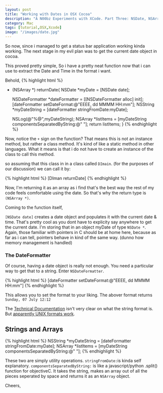 ```yaml
---
layout: post
title: "Working with Dates in OSX Cocoa"
description: "A N00bz Experiments with XCode. Part Three: NSDate, NSArrays and moar."
category: Mac 
tags: [tutorial,OSX,Xcode]
image: "/images/date.jpg"
---
```


So now, since i managed to get a status bar application working kinda working. The next stage in my evil plan was to get the current date object in cocoa.

This proved pretty simple, So i have a pretty neat function now that i can use to extract the Date and Time in the format i want.

Behold,
{% highlight html %}
+ (NSArray *) returnDate{
    NSDate *myDate = [NSDate date];

    NSDateFormatter *dateFormatter = [[NSDateFormatter alloc] init];
    [dateFormatter setDateFormat:@"EEEE, dd MMMM HH:mm"];
    NSString *myDateString = [dateFormatter stringFromDate:myDate];

    NSLog(@"%@",myDateString);
    NSArray *listItems = [myDateString componentsSeparatedByString:@" "];
    return listItems;
}
{% endhighlight %}

Now, notice the `+` sign on the function? That means this is not an instance method, but rather a class method. It's kind of like a static method in other languages. What it means is that i do not have to create an instance of the class to call this method. 

so assuming that this class in in a class called `DImain`. (for the purposes of our discussion) we can call it by:

{% highlight html %}
[DIman returnDate]
{% endhighlight %}

Now, I'm returning it as an array as i find that's the best way the rest of my code feels comfortable using the date. So that's why the return type is `(NSArray *)`.

Coming to the function itself,

`[NSDate date]` creates a date object and populates it with the current date & time. That's pretty cool as you dont have to explicity say anywhere to get the current date.
I'm storing that in an object myDate of type `NSDate *`. Again, those familiar with pointers in C should be at home here, because as far as i can tell, pointers behave in kind of the same way. (dunno how memory management is handled)

### The DateFormatter

Of course, having a date object is really not enough. You need a particular way to get that to a string. Enter `NSDateFormatter`.

  {% highlight html %}
  [dateFormatter setDateFormat:@"EEEE, dd MMMM HH:mm"]
  {% endhighlight %}

This allows you to set the format to your liking. The abover format returns `Sunday, 07 July 12:12`

The [Technical Documentation](https://developer.apple.com/library/ios/#documentation/cocoa/Conceptual/DataFormatting/Articles/dfDateFormatting10_4.html) isn't very clear on what the string format is. But [apparently UNIX formats work](http://unicode.org/reports/tr35/tr35-6.html#Date_Format_Patterns).

## Strings and Arrays

{% highlight html %}
NSString *myDateString = [dateFormatter stringFromDate:myDate];
NSArray *listItems = [myDateString componentsSeparatedByString:@" "];
{% endhighlight %}

These two are simply utility operations.
`stringFromDate:`is kinda self explanatory. 
`componentsSeparatedByString:` is like a javascript/python .split() function for objectiveC. It takes the string, makes an array out of all the pieces seperated by space and returns it as an `NSArray` object.

Cheers,




